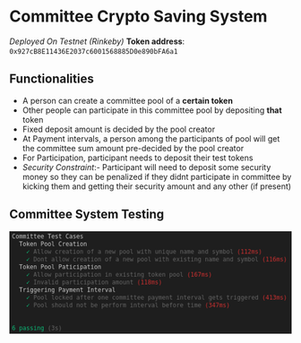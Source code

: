 # Committee Crypto Saving System

_Deployed On Testnet (Rinkeby)_
**Token address**: ```0x927cB8E11436E2037c6001568885D0e890bFA6a1```

## Functionalities

- A person can create a committee pool of a **certain token**
- Other people can participate in this committee pool by depositing **that** token
- Fixed deposit amount is decided by the pool creator
- At Payment intervals, a person among the participants of pool will get the committee sum amount pre-decided by the pool creator
- For Participation, participant needs to deposit their test tokens
- _Security Constraint_:- Participant will need to deposit some security money so they can be penalized if they didnt participate in committee by kicking them and getting their security amount and any other (if present)

## Committee System Testing

![Test Cases](TestCases.png)